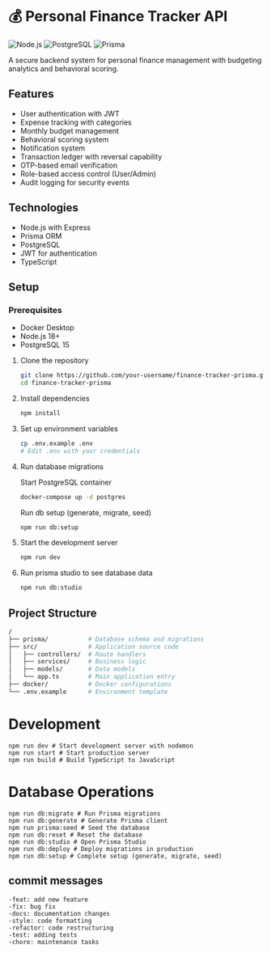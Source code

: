 # 💰 Personal Finance Tracker API

![Node.js](https://img.shields.io/badge/Node.js-18-green)
![PostgreSQL](https://img.shields.io/badge/PostgreSQL-15-blue)
![Prisma](https://img.shields.io/badge/Prisma-5-purple)

A secure backend system for personal finance management with budgeting analytics and behavioral scoring.

## Features

- User authentication with JWT
- Expense tracking with categories
- Monthly budget management
- Behavioral scoring system
- Notification system
- Transaction ledger with reversal capability
- OTP-based email verification
- Role-based access control (User/Admin)
- Audit logging for security events

## Technologies

- Node.js with Express
- Prisma ORM
- PostgreSQL
- JWT for authentication
- TypeScript

## Setup

### Prerequisites

- Docker Desktop
- Node.js 18+
- PostgreSQL 15

1. Clone the repository

   ```bash
   git clone https://github.com/your-username/finance-tracker-prisma.git
   cd finance-tracker-prisma
   ```

2. Install dependencies

   ```bash
   npm install
   ```

3. Set up environment variables

   ```bash
   cp .env.example .env
   # Edit .env with your credentials
   ```

4. Run database migrations

   Start PostgreSQL container

   ```bash
   docker-compose up -d postgres
   ```

   Run db setup (generate, migrate, seed)

   ```bash
   npm run db:setup
   ```

5. Start the development server
   ```bash
   npm run dev
   ```

6. Run prisma studio to see database data
   ```bash
   npm run db:studio
   ```

## Project Structure

```bash
/
├── prisma/           # Database schema and migrations
├── src/              # Application source code
│   ├── controllers/  # Route handlers
│   ├── services/     # Business logic
│   ├── models/       # Data models
│   └── app.ts        # Main application entry
├── docker/           # Docker configurations
└── .env.example      # Environment template
```

# Development

```
npm run dev # Start development server with nodemon
npm run start # Start production server
npm run build # Build TypeScript to JavaScript
```

# Database Operations

```
npm run db:migrate # Run Prisma migrations
npm run db:generate # Generate Prisma client
npm run prisma:seed # Seed the database
npm run db:reset # Reset the database
npm run db:studio # Open Prisma Studio
npm run db:deploy # Deploy migrations in production
npm run db:setup # Complete setup (generate, migrate, seed)
```

<!-- ## API Documentation -->

<!-- [Add your Swagger/Postman documentation link here] -->

## commit messages

```
-feat: add new feature
-fix: bug fix
-docs: documentation changes
-style: code formatting
-refactor: code restructuring
-test: adding tests
-chore: maintenance tasks
```
